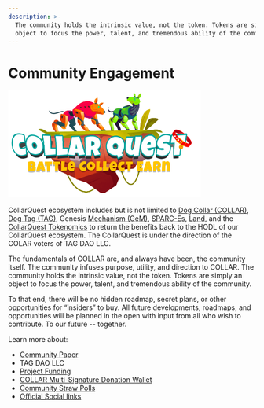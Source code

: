 ```yaml
---
description: >-
  The community holds the intrinsic value, not the token. Tokens are simply an
  object to focus the power, talent, and tremendous ability of the community.
---
```


# Community Engagement

![CollarQuest a Metaverse Play2Earn Ecosystem](../../.gitbook/assets/CollarQuest-SM.png)

CollarQuest ecosystem includes but is not limited to [Dog Collar (COLLAR)](../../tokenomics/tokenomics/dog-collar-collar.md), [Dog Tag (TAG)](../../tokenomics/tokenomics/dog-tag.md), Genesis [Mechanism (GeM)](../../tokenomics/tokenomics/genesis-mechanism-gem.md), [SPARC-Es](../../tokenomics/tokenomics/collarquest-sparc-e.md), [Land](../../tokenomics/tokenomics/collarquest-land.md), and the [CollarQuest Tokenomics](broken-reference) to return the benefits back to the HODL of our CollarQuest ecosystem.  The CollarQuest is under the direction of the COLAR voters of TAG DAO LLC.

The fundamentals of COLLAR are, and always have been, the community itself. The community infuses purpose, utility, and direction to COLLAR. The community holds the intrinsic value, not the token. Tokens are simply an object to focus the power, talent, and tremendous ability of the community.

To that end, there will be no hidden roadmap, secret plans, or other opportunities for “insiders” to buy. All future developments, roadmaps, and opportunities will be planned in the open with input from all who wish to contribute. To our future -- together.

Learn more about:

* [Community Paper](../../community-paper-cp/community-paper-cp/community-paper-cp-1.4.md)
* TAG DAO LLC
* [Project Funding](../../financial-oversight/financial-oversight/project-funding-1.md)
* [COLLAR Multi-Signature Donation Wallet](../../financial-oversight/financial-oversight/multi-signature-donation-wallet.md)
* [Community Straw Polls](community-straw-polls.md)
* [Official Social links](dog-collar-offical-social-links.md)
